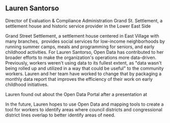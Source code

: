 ## Lauren Santorso

Director of Evaluation & Compliance Administration
Grand St. Settlement, a settlement house and historic service provider in the Lower East Side

Grand Street Settlement, a settlement house centered in East Village with many branches,  provides social services for low-income neighborhoods by running summer camps, meals and programming for seniors, and early childhood activities. For Lauren Santorso, Open Data has contributed to her broader efforts to make the organization's operations more data-driven. Previously, workers weren't using data to its fullest extent, as "data wasn't being rolled up and utilized in a way that could be useful" to the community workers. Lauren and her team have worked to change that by packaging a monthly data report that improves the efficiency of their work on early childhood initiatives.

Lauren found out about the Open Data Portal after a presentation at

In the future, Lauren hopes to use Open Data and mapping tools to create a tool for workers to identify areas where council districts and congressional district lines overlap to better identify areas of need.
